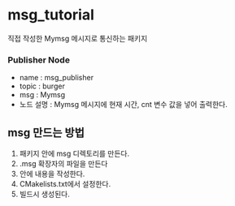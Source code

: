 # msg_tutorial
직접 작성한 Mymsg 메시지로 통신하는 패키지

### Publisher Node
- name : msg_publisher
- topic : burger
- msg : Mymsg
- 노드 설명 : Mymsg 메시지에 현재 시간, cnt 변수 값을 넣어 출력한다.

## msg 만드는 방법
1. 패키지 안에 msg 디렉토리를 만든다.
2. .msg 확장자의 파일을 만든다
3. 안에 내용을 작성한다.
4. CMakelists.txt에서 설정한다.
5. 빌드시 생성된다.